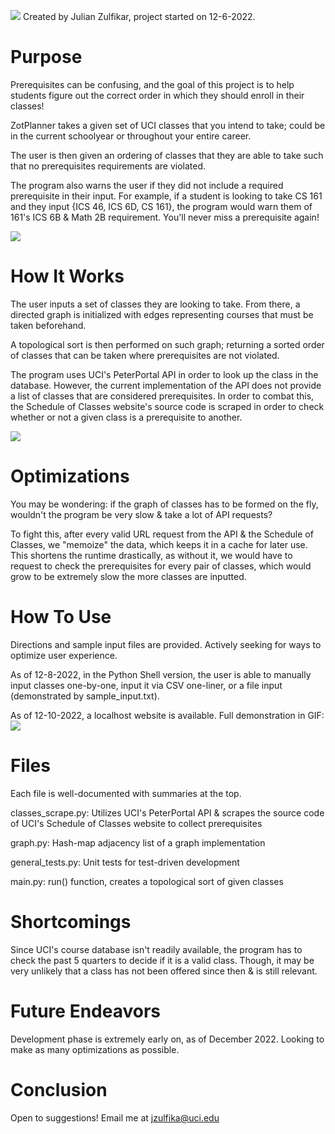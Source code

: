 ![](https://github.com/julianzulf/ZotPlanner/blob/main/zotplannerlogo.png)
Created by Julian Zulfikar, project started on 12-6-2022.

# Purpose
Prerequisites can be confusing, and the goal of this project is to help students figure out the correct order in which they should enroll in their classes!

ZotPlanner takes a given set of UCI classes that you intend to take; could be in the current schoolyear or throughout your entire career.

The user is then given an ordering of classes that they are able to take such that no prerequisites requirements are violated.

The program also warns the user if they did not include a required prerequisite in their input. For example, if a student is looking to take CS 161 and they input {ICS 46, ICS 6D, CS 161}, the program would warn them of 161's ICS 6B & Math 2B requirement. You'll never miss a prerequisite again!

![](https://github.com/julianzulf/ZotPlanner/blob/main/zotplannerdemo.gif)

# How It Works
The user inputs a set of classes they are looking to take. From there, a directed graph is initialized with edges representing courses that must be taken beforehand.

A topological sort is then performed on such graph; returning a sorted order of classes that can be taken where prerequisites are not violated.

The program uses UCI's PeterPortal API in order to look up the class in the database. However, the current implementation of the API does not provide a list of classes that are considered prerequisites. In order to combat this, the Schedule of Classes website's source code is scraped in order to check whether or not a given class is a prerequisite to another.

![](https://github.com/julianzulf/ZotPlanner/blob/main/topologicalsort.gif)

# Optimizations
You may be wondering: if the graph of classes has to be formed on the fly, wouldn't the program be very slow & take a lot of API requests?

To fight this, after every valid URL request from the API & the Schedule of Classes, we "memoize" the data, which keeps it in a cache for later use. This shortens the runtime drastically, as without it, we would have to request to check the prerequisites for every pair of classes, which would grow to be extremely slow the more classes are inputted.

# How To Use
Directions and sample input files are provided. Actively seeking for ways to optimize user experience.

As of 12-8-2022, in the Python Shell version, the user is able to manually input classes one-by-one, input it via CSV one-liner, or a file input (demonstrated by sample_input.txt).

As of 12-10-2022, a localhost website is available. Full demonstration in GIF:
![](https://github.com/julianzulf/ZotPlanner/blob/main/zotplannerfulldemo.gif)

# Files
Each file is well-documented with summaries at the top.

classes_scrape.py: Utilizes UCI's PeterPortal API & scrapes the source code of UCI's Schedule of Classes website to collect prerequisites

graph.py: Hash-map adjacency list of a graph implementation

general_tests.py: Unit tests for test-driven development

main.py: run() function, creates a topological sort of given classes

# Shortcomings
Since UCI's course database isn't readily available, the program has to check the past 5 quarters to decide if it is a valid class. Though, it may be very unlikely that a class has not been offered since then & is still relevant.

# Future Endeavors
Development phase is extremely early on, as of December 2022. Looking to make as many optimizations as possible.

# Conclusion
Open to suggestions! Email me at jzulfika@uci.edu
